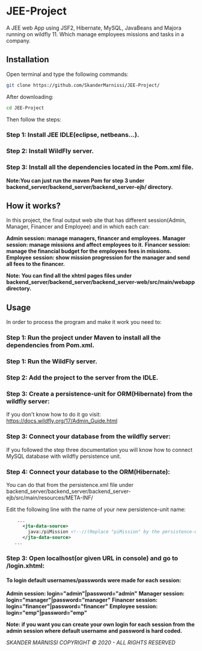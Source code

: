 # JEE-Project

A JEE web App using JSF2, Hibernate, MySQL, JavaBeans and Majora running on wildfly 11.
Which manage employees missions and tasks in a company.

## Installation

Open terminal and type the following commands: 

```bash
git clone https://github.com/SkanderMarnissi/JEE-Project/
```
After downloading:

```bash
cd JEE-Project
```

Then follow the steps:

### Step 1: Install JEE IDLE(eclipse, netbeans...).

### Step 2: Install WildFly server.

### Step 3: Install all the dependencies located in the Pom.xml file.

**Note:You can just run the maven Pom for step 3 under backend_server/backend_server/backend_server-ejb/ directory.**

## How it works?
In this project, the final output web site that has different session(Admin, Manager, Financer and Employee) and in which each can:

**Admin session: manage managers, financer and employees.**
**Manager session: manage missions and affect employees to it.**
**Financer session: manage the financial budget for the employees fees in missions.**
**Employee session: show mission progression for the manager and send all fees to the financer.**

**Note: You can find all the xhtml pages files under backend_server/backend_server/backend_server-web/src/main/webapp directory.**

## Usage 
In order to process the program and make it work you need to:

### Step 1: Run the project under Maven to install all the dependencies from Pom.xml.

### Step 1: Run the WildFly server.

### Step 2: Add the project to the server from the IDLE.

### Step 3: Create a persistence-unit for ORM(Hibernate) from the wildfly server:
If you don't know how to do it go visit: https://docs.wildfly.org/17/Admin_Guide.html 

### Step 3: Connect your database from the wildfly server:
If you followed the step three documentation you will know how to connect MySQL database with wildfly persistence unit.

### Step 4: Connect your database to the ORM(Hibernate):
You can do that from the persistence.xml file under backend_server/backend_server/backend_server-ejb/src/main/resources/META-INF/

Edit the following line with the name of your new persistence-unit name:

```xml
    ...
      <jta-data-source>
        java:/piMission <!--//(Replace "piMission" by the persistence-unit name that you created in step 3) -->
      </jta-data-source>
   ...   
```

### Step 3: Open localhost(or given URL in console) and go to /login.xhtml:
#### To login default usernames/passwords were made for each session:

**Admin session: login="admin"|password="admin"**
**Manager session: login="manager"|password="manager"**
**Financer session: login="financer"|password="financer"**
**Employee session: login="emp"|password="emp"**

**Note: if you want you can create your own login for each session from the admin session where default username and password is hard coded.**



*SKANDER MARNISSI COPYRIGHT © 2020 - ALL RIGHTS RESERVED*
